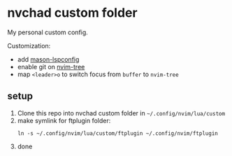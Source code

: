 # nvchad custom folder

My personal custom config.

Customization:
- add [mason-lspconfig](https://github.com/williamboman/mason-lspconfig.nvim)
- enable git on [nvim-tree](https://github.com/nvim-tree/nvim-tree.lua)
- map `<leader>o` to switch focus from `buffer` to `nvim-tree`

## setup
1. Clone this repo into nvchad custom folder in `~/.config/nvim/lua/custom`
2. make symlink for ftplugin folder:
   ```
   ln -s ~/.config/nvim/lua/custom/ftplugin ~/.config/nvim/ftplugin
   ```
3. done
